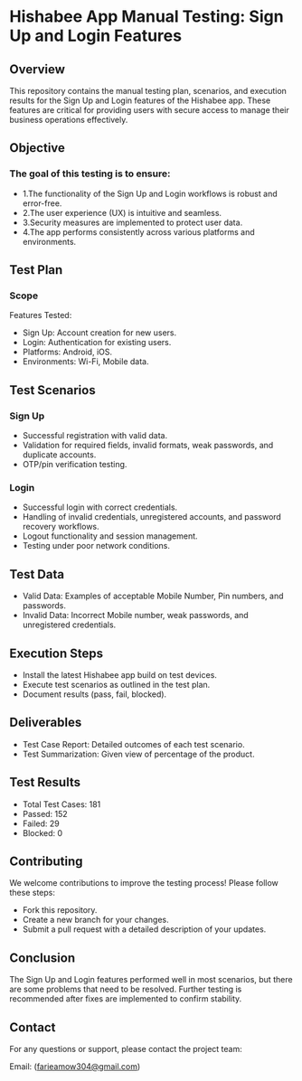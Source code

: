 # Hishabee App Manual Testing: Sign Up and Login Features #
## Overview ##
This repository contains the manual testing plan, scenarios, and execution results for the Sign Up and Login features of the Hishabee app. These features are critical for providing users with secure access to manage their business operations effectively.

## Objective ##
### The goal of this testing is to ensure: ###

- 1.The functionality of the Sign Up and Login workflows is robust and error-free. 
- 2.The user experience (UX) is intuitive and seamless. 
- 3.Security measures are implemented to protect user data. 
- 4.The app performs consistently across various platforms and environments. 
## Test Plan ##
### Scope ###
Features Tested:
- Sign Up: Account creation for new users. 
- Login: Authentication for existing users. 
- Platforms: Android, iOS. 
- Environments: Wi-Fi, Mobile data. 

## Test Scenarios ##
### Sign Up ###
- Successful registration with valid data. 
- Validation for required fields, invalid formats, weak passwords, and duplicate accounts. 
- OTP/pin verification testing. 

### Login ###
- Successful login with correct credentials. 
- Handling of invalid credentials, unregistered accounts, and password recovery workflows. 
- Logout functionality and session management. 
- Testing under poor network conditions. 
 
## Test Data ##
- Valid Data: Examples of acceptable Mobile Number, Pin numbers, and passwords.
- Invalid Data: Incorrect Mobile number, weak passwords, and unregistered credentials.

## Execution Steps ##
- Install the latest Hishabee app build on test devices.
- Execute test scenarios as outlined in the test plan.
- Document results (pass, fail, blocked).

## Deliverables ##
- Test Case Report: Detailed outcomes of each test scenario.
- Test Summarization: Given view of percentage of the product.

## Test Results ##
- Total Test Cases: 181
- Passed: 152
- Failed: 29
- Blocked: 0

## Contributing ##
We welcome contributions to improve the testing process! Please follow these steps:
- Fork this repository.
- Create a new branch for your changes.
- Submit a pull request with a detailed description of your updates.

## Conclusion ##
The Sign Up and Login features performed well in most scenarios, but there are some problems that need to be resolved. Further testing is recommended after fixes are implemented to confirm stability.

## Contact ##
For any questions or support, please contact the project team:

Email: (farieamow304@gmail.com)







